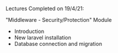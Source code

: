 Lectures Completed on 19/4/21:

"Middleware - Security/Protection" Module
* Introduction
* New laravel installation
* Database connection and migration